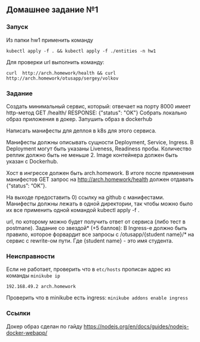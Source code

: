 ## Домашнее задание №1

### Запуск
Из папки hw1 применить команду

`kubectl apply -f . && kubectl apply -f ./entities -n hw1`

Для проверки url выполнить команду:

`curl  http://arch.homework/health && curl http://arch.homework/otusapp/sergey/volkov`

### Задание 
Создать минимальный сервис, который:
отвечает на порту 8000
имеет http-метод GET /health/ RESPONSE: {"status": "OK"}
Cобрать локально образ приложения в докер.
Запушить образ в dockerhub

Написать манифесты для деплоя в k8s для этого сервиса.

Манифесты должны описывать сущности Deployment, Service, Ingress.
В Deployment могут быть указаны Liveness, Readiness пробы.
Количество реплик должно быть не меньше 2. Image контейнера должен быть указан с Dockerhub.

Хост в ингрессе должен быть arch.homework. В итоге после применения манифестов GET запрос на http://arch.homework/health должен отдавать {“status”: “OK”}.

На выходе предоставить
0) ссылку на github c манифестами. Манифесты должны лежать в одной директории, так чтобы можно было их все применить одной командой kubectl apply -f .

url, по которому можно будет получить ответ от сервиса (либо тест в postmanе).
Задание со звездой* (+5 баллов):
В Ingress-е должно быть правило, которое форвардит все запросы с /otusapp/{student name}/* на сервис с rewrite-ом пути. Где {student name} - это имя студента.

### Неисправности
Если не работает, проверить что в `etc/hosts` прописан адрес из команды `minikube ip`

`192.168.49.2 arch.homework`

Проверить что в minikube есть ingress:
`minikube addons enable ingress`

### Ссылки
Докер образ сделан по гайду https://nodejs.org/en/docs/guides/nodejs-docker-webapp/
